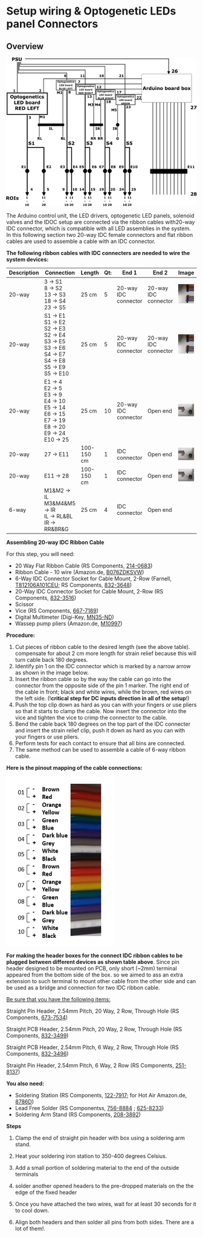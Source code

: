 # **Setup wiring & Optogenetic LEDs panel Connectors**

## Overview

![electrical_diagram.png](../assets/Images/electrical_diagram.png)

The Arduino control unit, the LED drivers, optogenetic LED panels, solenoid valves and the IDOC setup  are connected via the ribbon cables with20-way IDC connector, which is compatible with all LED assemblies in the system. In this following section two 20-way IDC female connectors and flat ribbon cables are used to assemble a cable with an IDC connector.

**The following ribbon cables with IDC connecters are needed to wire the system devices:**

| Description                              | Connection                     | Length                                   | Qt:  | End  1                | End  2         | Image                                    |
| ---------------------------------------- | ---------------------------------------- | ---------------------------------------- | ---- | --------------------- | -------------- | ---------------------------------------- |
| 20-way   | 3 → S1 </br>  8 → S2  </br>  13 → S3 </br>  18 → S4 </br>  23 → S5   | 25 cm                                    | 5    | 20-way IDC  connector | 20-way IDC connector                   | ![Double-IDC-connectors-cable.PNG](../assets/Images/Double-IDC-connectors-cable.PNG) |
| 20-way   | S1 → E1 </br>  S1 → E2  </br>  S2 → E3 </br>  S2 → E4 </br>  S3 → E5 </br>  S3 → E6 </br>  S4 → E7 </br>  S4 → E8 </br>  S5 → E9 </br>  S5 → E10   | 25 cm                                    | 5    | 20-way IDC  connector | 20-way IDC connector     | ![Double-IDC-connectors-cable.PNG](../assets/Images/Double-IDC-connectors-cable.PNG) |
| 20-way   | E1 → 4 </br>  E2 → 5  </br> E3 → 9 </br>  E4 → 10  </br> E5 → 14 </br>  E6 → 15  </br> E7 → 19 </br>  E8 → 20  </br> E9 → 24 </br>  E10 → 25  </br> | 25 cm       | 10    | 20-way IDC  connector | Open end     | ![Double-IDC-connectors-cable.PNG](../assets/Images/open-ended-IDC-ribbon-cable.PNG) |
| 20-way   | 27 → E11 | 100-150  cm  | 1    | IDC  connector        |  Open end     | ![Double-IDC-connectors-cable.PNG](../assets/Images/open-ended-IDC-ribbon-cable.PNG) |
| 20-way   | E11 → 28 | 100-150  cm  | 1    | IDC  connector        |  Open end     | ![Double-IDC-connectors-cable.PNG](../assets/Images/open-ended-IDC-ribbon-cable.PNG) |
| 6-way    | M1&M2 → IL  </br> M3&M4&M5 → IR  </br> IL → RL&BL  </br> IR → RR&BR&G  </br> | 25 cm    | 4    | IDC  connector        |  Open  end    |  |


**Assembling 20-way IDC Ribbon Cable**

For this step, you will need:

- 20 Way Flat Ribbon Cable (RS Components, [214-0683](https://benl.rs-online.com/web/p/flat-ribbon-cable/2140683))
- Ribbon Cable - 10 wire  (Amazon.de, [B076ZDKSVW](https://www.amazon.nl/Platte-kabelband-Bestomz-IDC-kabel-regenboog/dp/B076ZDKSVW/))
- 6-Way IDC Connector Socket for Cable Mount, 2-Row (Farnell, [T812106A101CEU](https://be.farnell.com/amphenol/t812106a101ceu/socket-idc-s-relief-2-54mm-6way/dp/2215245); RS Components, [832-3648](https://benl.rs-online.com/web/p/idc-connectors/8323648/))
- 20-Way IDC Connector Socket for Cable Mount, 2-Row (RS Components, [832-3516](https://benl.rs-online.com/web/p/idc-connectors/8323516))
- Scissor
- Vice (RS Components, [667-7189](https://benl.rs-online.com/web/p/products/6677189/))
- Digital Multimeter (Digi-Key, [MN35-ND](https://www.digikey.be/product-detail/en/flir-extech/MN35/MN35-ND/7322804))
- Wassep pump pliers (Amazon.de, [M10997](https://www.amazon.nl/KNIPEX-Krimptang-240-97-22/dp/B004LY28J2/))


**Procedure:**

1. Cut pieces of ribbon cable to the desired length (see the above table). compensate for about 2 cm more length for strain relief because this will turn cable back 180 degrees.
2. Identify pin 1 on the IDC connector which is marked by a narrow arrow as shown in the image below.
3. Insert the ribbon cable so by the way the cable can go into the connector from the opposite side of the pin 1 marker. The right end of the cable in front; black and white wires, while the brown, red wires on the left side. (!**critical step for DC inputs direction in all of the setup**!)
4. Push the top clip down as hard as you can with your fingers or use pliers so that it starts to clamp the cable. Now insert the connector into the vice and tighten the vice to crimp the connector to the cable.
5. Bend the cable back 180 degrees on the top part of the IDC connecter and insert the strain relief clip, push it down as hard as you can with your fingers or use pliers.
6. Perform tests for each contact to ensure that all bins are connected.
7. The same method can be used to assemble a cable of 6-way ribbon cable.

**Here is the pinout mapping of the cable connections:**

![Ribbon-cable-mapping.PNG](../assets/Images/Ribbon-cable-mapping.PNG)


**For making the header boxes for the connect IDC ribbon cables to be plugged between different devices as shown table above**. Since pin header designed to be mounted on PCB, only short (~2mm) terminal appeared  from the bottom side of the box. so we aimed to ass an extra extension to such terminal to mount other cable from the other side and can be used as a bridge and connection for two IDC ribbon cable.

<u>Be sure that you have the following items:</u>



Straight Pin Header, 2.54mm Pitch, 20 Way, 2 Row, Through Hole (RS Components, [673-7534](https://benl.rs-online.com/web/p/pcb-headers/6737534/))

Straight PCB Header, 2.54mm Pitch, 20 Way, 2 Row, Through Hole (RS Components, [832-3499](https://benl.rs-online.com/web/p/pcb-headers/8323499/))

Straight PCB Header, 2.54mm Pitch, 6 Way, 2 Row, Through Hole (RS Components, [832-3496](https://benl.rs-online.com/web/p/pcb-headers/8323496/))

Straight Pin Header, 2.54mm Pitch, 6 Way, 2 Row (RS Components, [251-8137](https://benl.rs-online.com/web/p/pcb-headers/2518137))

**You also need:**

- Soldering Station (RS Components, [122-7917](https://benl.rs-online.com/web/p/soldering-stations/1227917); for Hot Air Amazon.de, [8786D](https://www.amazon.de/-/en/Soldering-Desoldering-Temperature-Adjustable-Conversion/dp/B08C51QRH5/))
- Lead Free Solder (RS Componentss, [756-8884](https://benl.rs-online.com/web/p/solder/7568884) ; [625-8233](https://benl.rs-online.com/web/p/solder/6258233))
- Soldering Arm Stand (RS Components, [208-3892](https://benl.rs-online.com/web/p/soldering-accessories/2083892))




**Steps**

1. Clamp the end of straight pin header with box using a soldering arm stand.

2. Heat your soldering iron station to 350-400 degrees Celsius.
3. Add a small portion of soldering material to the end of the outside terminals
4. solder another opened headers to the pre-dropped materials on the the edge of the fixed header
5. Once you have attached the two wires, wait for at least 30 seconds for it to cool down.
6. Align both headers and then solder all pins  from both sides. There are a lot of them!.



<!-- ![image](wire boxes) -->
